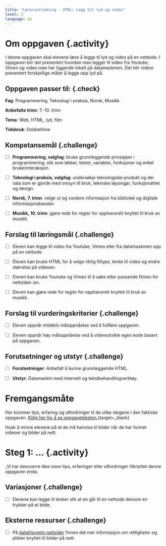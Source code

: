```yaml
---
title: "Lærerveiledning - HTML: Legg til lyd og video"
level: 3
language: nb
---
```


# Om oppgaven {.activity}
I denne oppgaven skal elevene lære å legge til lyd og video på en nettside. I oppgaven blir det presentert hvordan man legger til video fra _Youtube_, _Vimeo_ og video man har liggende lokalt på datamaskinen. Det blir videre presentert forskjellige måter å legge opp lyd på.


## Oppgaven passer til: {.check}
 __Fag__: Programmering, Teknologi i praksis, Norsk, Musikk

__Anbefalte trinn__: 7.-10. trinn

__Tema__: Web, HTML, lyd, film

__Tidsbruk__: Dobbeltime


## Kompetansemål {.challenge}

- [ ] __Programmering, valgfag__: bruke grunnleggende prinsipper i programmering, slik som løkker, tester, variabler, funksjoner og enkel brukerinteraksjon.

- [ ] __Teknologi i praksis, valgfag__: undersøkje teknologiske produkt og dei vala som er gjorde med omsyn til bruk, tekniske løysingar, funksjonalitet og design.

- [ ] __Norsk, 7. trinn__: velge ut og vurdere informasjon fra bibliotek og digitale informasjonskanaler.

- [ ] __Musikk, 10. trinn__: gjøre rede for regler for opphavsrett knyttet til bruk av musikk.


## Forslag til læringsmål {.challenge}

- [ ] Eleven kan legge til video fra Youtube, Vimeo eller fra datamaskinen opp på en nettside.
- [ ] Eleven kan bruke HTML for å velge riktig filtype, lenke til video og endre størrelse på videoen.
- [ ] Eleven kan bruke Youtube og Vimeo til å søke etter passende filmen for nettsiden sin. 
- [ ] Eleven kan gjøre rede for regler for opphavsrett knyttet til bruk av musikk.


## Forslag til vurderingskriterier {.challenge}

- [ ] Eleven oppnår middels måloppnåelse ved å fullføre oppgaven.
- [ ] Eleven oppnår høy måloppnåelse ved å videreutvikle egen kode basert på oppgaven. 


## Forutsetninger og utstyr {.challenge}
- [ ]  __Forutsetninger__: Anbefalt å kunne grunnleggende HTML.

- [ ]  __Utstyr__: Datamaskin med internett og tekstbehandlingverktøy.


# Fremgangsmåte
Her kommer tips, erfaring og utfordringer til de ulike stegene i den faktiske oppgaven. [Klikk her for å se oppgaveteksten.](../lyd_og_bilde/lyd_og_video.html){target=_blank}

Husk å minne elevene på at de må henvise til kilder når de har funnet videoer og bilder på nett. 

# Steg 1: ... {.activity}
_Vi har dessverre ikke noen tips, erfaringer eller utfordringer tilknyttet denne oppgaven enda.

## Variasjoner {.challenge}
- [ ] Elevene kan legge til lenker slik at en går til en nettside dersom en trykker på et bilde. 

## Eksterne ressurser {.challenge}
- [ ] På [datatilsynets nettsider](https://www.datatilsynet.no/rettigheter-og-plikter/internett-og-apper/bilder-pa-nett/) finnes det mer informasjon om rettigheter og plikter knyttet til bilder på nett. 
